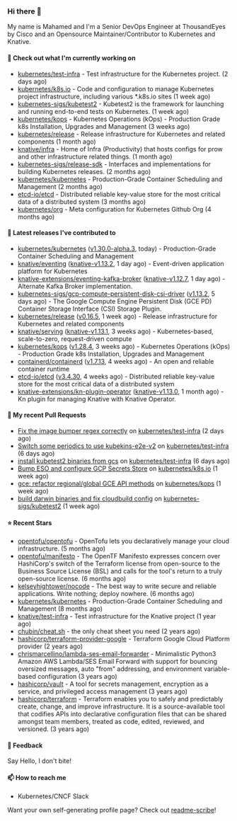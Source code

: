 ### Hi there 👋

My name is Mahamed and I'm a Senior DevOps Engineer at ThousandEyes by Cisco and an Opensource Maintainer/Contributor to Kubernetes and Knative.

#### 👷 Check out what I'm currently working on

- [kubernetes/test-infra](https://github.com/kubernetes/test-infra) - Test infrastructure for the Kubernetes project. (2 days ago)
- [kubernetes/k8s.io](https://github.com/kubernetes/k8s.io) - Code and configuration to manage Kubernetes project infrastructure, including various *.k8s.io sites (1 week ago)
- [kubernetes-sigs/kubetest2](https://github.com/kubernetes-sigs/kubetest2) - Kubetest2 is the framework for launching and running end-to-end tests on Kubernetes. (1 week ago)
- [kubernetes/kops](https://github.com/kubernetes/kops) - Kubernetes Operations (kOps) - Production Grade k8s Installation, Upgrades and Management (3 weeks ago)
- [kubernetes/release](https://github.com/kubernetes/release) - Release infrastructure for Kubernetes and related components (1 month ago)
- [knative/infra](https://github.com/knative/infra) - Home of Infra (Productivity) that hosts configs for prow and other infrastructure related things. (1 month ago)
- [kubernetes-sigs/release-sdk](https://github.com/kubernetes-sigs/release-sdk) - Interfaces and implementations for building Kubernetes releases. (2 months ago)
- [kubernetes/kubernetes](https://github.com/kubernetes/kubernetes) - Production-Grade Container Scheduling and Management (2 months ago)
- [etcd-io/etcd](https://github.com/etcd-io/etcd) - Distributed reliable key-value store for the most critical data of a distributed system (3 months ago)
- [kubernetes/org](https://github.com/kubernetes/org) - Meta configuration for Kubernetes Github Org (4 months ago)

#### 🔭 Latest releases I've contributed to

- [kubernetes/kubernetes](https://github.com/kubernetes/kubernetes) ([v1.30.0-alpha.3](https://github.com/kubernetes/kubernetes/releases/tag/v1.30.0-alpha.3), today) - Production-Grade Container Scheduling and Management
- [knative/eventing](https://github.com/knative/eventing) ([knative-v1.13.2](https://github.com/knative/eventing/releases/tag/knative-v1.13.2), 1 day ago) - Event-driven application platform for Kubernetes
- [knative-extensions/eventing-kafka-broker](https://github.com/knative-extensions/eventing-kafka-broker) ([knative-v1.12.7](https://github.com/knative-extensions/eventing-kafka-broker/releases/tag/knative-v1.12.7), 1 day ago) - Alternate Kafka Broker implementation.
- [kubernetes-sigs/gcp-compute-persistent-disk-csi-driver](https://github.com/kubernetes-sigs/gcp-compute-persistent-disk-csi-driver) ([v1.13.2](https://github.com/kubernetes-sigs/gcp-compute-persistent-disk-csi-driver/releases/tag/v1.13.2), 5 days ago) - The Google Compute Engine Persistent Disk (GCE PD) Container Storage Interface (CSI) Storage Plugin.
- [kubernetes/release](https://github.com/kubernetes/release) ([v0.16.5](https://github.com/kubernetes/release/releases/tag/v0.16.5), 1 week ago) - Release infrastructure for Kubernetes and related components
- [knative/serving](https://github.com/knative/serving) ([knative-v1.13.1](https://github.com/knative/serving/releases/tag/knative-v1.13.1), 3 weeks ago) - Kubernetes-based, scale-to-zero, request-driven compute
- [kubernetes/kops](https://github.com/kubernetes/kops) ([v1.28.4](https://github.com/kubernetes/kops/releases/tag/v1.28.4), 3 weeks ago) - Kubernetes Operations (kOps) - Production Grade k8s Installation, Upgrades and Management
- [containerd/containerd](https://github.com/containerd/containerd) ([v1.7.13](https://github.com/containerd/containerd/releases/tag/v1.7.13), 4 weeks ago) - An open and reliable container runtime
- [etcd-io/etcd](https://github.com/etcd-io/etcd) ([v3.4.30](https://github.com/etcd-io/etcd/releases/tag/v3.4.30), 4 weeks ago) - Distributed reliable key-value store for the most critical data of a distributed system
- [knative-extensions/kn-plugin-operator](https://github.com/knative-extensions/kn-plugin-operator) ([knative-v1.13.0](https://github.com/knative-extensions/kn-plugin-operator/releases/tag/knative-v1.13.0), 1 month ago) - Kn plugin for managing Knative with Knative Operator.

#### 🔨 My recent Pull Requests

- [Fix the image bumper regex correctly](https://github.com/kubernetes/test-infra/pull/32072) on [kubernetes/test-infra](https://github.com/kubernetes/test-infra) (2 days ago)
- [Switch some periodics to use kubekins-e2e-v2](https://github.com/kubernetes/test-infra/pull/32059) on [kubernetes/test-infra](https://github.com/kubernetes/test-infra) (6 days ago)
- [install kubetest2 binaries from gcs](https://github.com/kubernetes/test-infra/pull/32055) on [kubernetes/test-infra](https://github.com/kubernetes/test-infra) (6 days ago)
- [Bump ESO and configure GCP Secrets Store](https://github.com/kubernetes/k8s.io/pull/6454) on [kubernetes/k8s.io](https://github.com/kubernetes/k8s.io) (1 week ago)
- [gce: refactor regional/global GCE API methods](https://github.com/kubernetes/kops/pull/16367) on [kubernetes/kops](https://github.com/kubernetes/kops) (1 week ago)
- [build darwin binaries and fix cloudbuild config](https://github.com/kubernetes-sigs/kubetest2/pull/260) on [kubernetes-sigs/kubetest2](https://github.com/kubernetes-sigs/kubetest2) (1 week ago)

#### ⭐ Recent Stars

- [opentofu/opentofu](https://github.com/opentofu/opentofu) - OpenTofu lets you declaratively manage your cloud infrastructure. (5 months ago)
- [opentofu/manifesto](https://github.com/opentofu/manifesto) - The OpenTF Manifesto expresses concern over HashiCorp&#39;s switch of the Terraform license from open-source to the Business Source License (BSL) and calls for the tool&#39;s return to a truly open-source license. (6 months ago)
- [kelseyhightower/nocode](https://github.com/kelseyhightower/nocode) - The best way to write secure and reliable applications. Write nothing; deploy nowhere. (6 months ago)
- [kubernetes/kubernetes](https://github.com/kubernetes/kubernetes) - Production-Grade Container Scheduling and Management (8 months ago)
- [knative/test-infra](https://github.com/knative/test-infra) - Test infrastructure for the Knative project (1 year ago)
- [chubin/cheat.sh](https://github.com/chubin/cheat.sh) - the only cheat sheet you need (2 years ago)
- [hashicorp/terraform-provider-google](https://github.com/hashicorp/terraform-provider-google) - Terraform Google Cloud Platform provider (2 years ago)
- [chrismarcellino/lambda-ses-email-forwarder](https://github.com/chrismarcellino/lambda-ses-email-forwarder) - Minimalistic Python3 Amazon AWS Lambda/SES Email Forward with support for bouncing oversized messages, auto &#34;from&#34; addressing, and environment variable-based configuration (3 years ago)
- [hashicorp/vault](https://github.com/hashicorp/vault) - A tool for secrets management, encryption as a service, and privileged access management (3 years ago)
- [hashicorp/terraform](https://github.com/hashicorp/terraform) - Terraform enables you to safely and predictably create, change, and improve infrastructure. It is a source-available tool that codifies APIs into declarative configuration files that can be shared amongst team members, treated as code, edited, reviewed, and versioned. (3 years ago)

#### 💬 Feedback

Say Hello, I don't bite!

#### 📫 How to reach me

- Kubernetes/CNCF Slack

Want your own self-generating profile page? Check out [readme-scribe](https://github.com/muesli/readme-scribe)!


